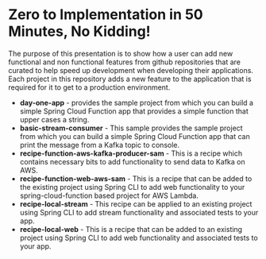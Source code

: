 # Zero to Implementation in 50 Minutes, No Kidding!

The purpose of this presentation is to show how a user can add new functional and non functional features from github repositories that are curated to help speed up development when developing their applications.  
Each project in this repository adds a new feature to the application that is required for it to get to a production environment.

* **day-one-app** - provides the sample project from which you can build a simple Spring Cloud Function app that provides a simple function that upper cases a string.
* **basic-stream-consumer** - This sample provides the sample project from which you can build a simple Spring Cloud Function app that can print the message from a Kafka topic to console.
* **recipe-function-aws-kafka-producer-sam** - This is a recipe which contains necessary bits to add functionality to send data to Kafka on AWS.
* **recipe-function-web-aws-sam** - This is a recipe that can be added to the existing project using Spring CLI to add web functionality to your spring-cloud-function based project for AWS Lambda.
* **recipe-local-stream** - This recipe can be applied to an existing project using Spring CLI to add stream functionality and associated tests to your app.
* **recipe-local-web** - This is a recipe that can be added to an existing project using Spring CLI to add web functionality and associated tests to your app.
  